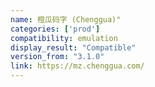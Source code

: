 ```yaml
---
name: 橙瓜码字 (Chenggua)"
categories: ['prod']
compatibility: emulation
display_result: "Compatible"
version_from: "3.1.0"
link: https://mz.chenggua.com/
---
```

